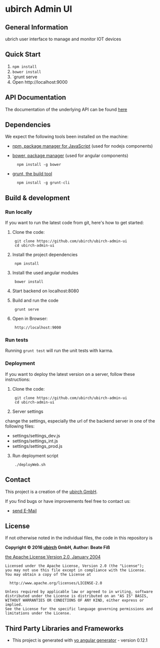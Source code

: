 # ubirch Admin UI

## General Information

ubrich user interface to manage and monitor IOT devices

## Quick Start

1. `npm install`
2. `bower install`
3. `grunt serve
4. Open http://localhost:9000

## API Documentation

The documentation of the underlying API can be found [here](http://developer.ubirch.com/docs/api)

## Dependencies

We expect the following tools been installed on the machine:

* [npm, package manager for JavaScript](https://www.npmjs.com) (used for nodejs components)

* [bower, package manager](http://gruntjs.com) (used for angular components)
  
        npm install -g bower

* [grunt, the build tool](http://gruntjs.com)

        npm install -g grunt-cli

## Build & development

### Run locally

If you want to run the latest code from git, here's how to get started:

1. Clone the code:

        git clone https://github.com/ubirch/ubirch-admin-ui
        cd ubirch-admin-ui

2. Install the project dependencies

        npm install

3. Install the used angular modules

        bower install

4. Start backend on localhost:8080

5. Build and run the code

        grunt serve

6. Open in Browser:

        http://localhost:9000

### Run tests

Running `grunt test` will run the unit tests with karma.

### Deployment

If you want to deploy the latest version on a server, follow these instructions:

1. Clone the code:

        git clone https://github.com/ubirch/ubirch-admin-ui
        cd ubirch-admin-ui

2. Server settings

  change the settings, especially the url of the backend server in one of the following files:
   
  *  settings/settings_dev.js
  *  settings/settings_int.js
  *  settings/settings_prod.js
  
3. Run deployment script

        ./deployWeb.sh

## Contact

This project is a creation of the [ubirch GmbH](http://www.ubirch.com).

If you find bugs or have improvements feel free to contact us:

* [send E-Mail](mailto:release@ubirch.com)

## License

If not otherwise noted in the individual files, the code in this repository is

__Copyright &copy; 2016 [ubirch](http://ubirch.com) GmbH, Author: Beate Fiß__

[the Apache License Version 2.0, January 2004](LICENSE)
```
Licensed under the Apache License, Version 2.0 (the "License");
you may not use this file except in compliance with the License.
You may obtain a copy of the License at

  http://www.apache.org/licenses/LICENSE-2.0

Unless required by applicable law or agreed to in writing, software
distributed under the License is distributed on an "AS IS" BASIS,
WITHOUT WARRANTIES OR CONDITIONS OF ANY KIND, either express or implied.
See the License for the specific language governing permissions and
limitations under the License.
```

## Third Party Libraries and Frameworks

* This project is generated with [yo angular generator](https://github.com/yeoman/generator-angular) - version 0.12.1
